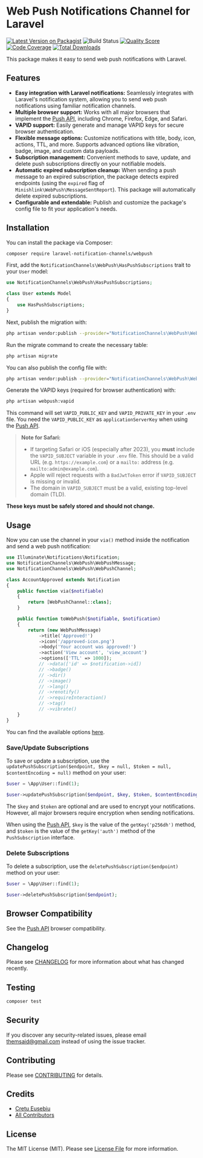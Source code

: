 # Web Push Notifications Channel for Laravel

[![Latest Version on Packagist](https://img.shields.io/packagist/v/laravel-notification-channels/webpush.svg?style=flat-square)](https://packagist.org/packages/laravel-notification-channels/webpush)
![Build Status](https://github.com/laravel-notification-channels/webpush/workflows/tests/badge.svg)
[![Quality Score](https://img.shields.io/scrutinizer/g/laravel-notification-channels/webpush.svg?style=flat-square)](https://scrutinizer-ci.com/g/laravel-notification-channels/webpush)
[![Code Coverage](https://img.shields.io/scrutinizer/coverage/g/laravel-notification-channels/webpush/master.svg?style=flat-square)](https://scrutinizer-ci.com/g/laravel-notification-channels/webpush/?branch=master)
[![Total Downloads](https://img.shields.io/packagist/dt/laravel-notification-channels/webpush.svg?style=flat-square)](https://packagist.org/packages/laravel-notification-channels/webpush)

This package makes it easy to send web push notifications with Laravel.

## Features

- **Easy integration with Laravel notifications:** Seamlessly integrates with Laravel's notification system, allowing you to send web push notifications using familiar notification channels.
- **Multiple browser support:** Works with all major browsers that implement the [Push API](https://developer.mozilla.org/en-US/docs/Web/API/Push_API), including Chrome, Firefox, Edge, and Safari.
- **VAPID support:** Easily generate and manage VAPID keys for secure browser authentication.
- **Flexible message options:** Customize notifications with title, body, icon, actions, TTL, and more. Supports advanced options like vibration, badge, image, and custom data payloads.
- **Subscription management:** Convenient methods to save, update, and delete push subscriptions directly on your notifiable models.
- **Automatic expired subscription cleanup:** When sending a push message to an expired subscription, the package detects expired endpoints (using the `expired` flag of `Minishlink\WebPush\MessageSentReport`). This package will automatically delete expired subscriptions.
- **Configurable and extendable:** Publish and customize the package's config file to fit your application's needs.

## Installation

You can install the package via Composer:

```bash
composer require laravel-notification-channels/webpush
```

First, add the `NotificationChannels\WebPush\HasPushSubscriptions` trait to your `User` model:

```php
use NotificationChannels\WebPush\HasPushSubscriptions;

class User extends Model
{
    use HasPushSubscriptions;
}
```

Next, publish the migration with:

```bash
php artisan vendor:publish --provider="NotificationChannels\WebPush\WebPushServiceProvider" --tag="migrations"
```

Run the migrate command to create the necessary table:

```bash
php artisan migrate
```

You can also publish the config file with:

```bash
php artisan vendor:publish --provider="NotificationChannels\WebPush\WebPushServiceProvider" --tag="config"
```

Generate the VAPID keys (required for browser authentication) with:

```bash
php artisan webpush:vapid
```

This command will set `VAPID_PUBLIC_KEY` and `VAPID_PRIVATE_KEY` in your `.env` file. You need the `VAPID_PUBLIC_KEY` as `applicationServerKey` when using the [Push API](https://developer.mozilla.org/en-US/docs/Web/API/Push_API).

> **Note for Safari:**
> - If targeting Safari or iOS (especially after 2023), you **must** include the `VAPID_SUBJECT` variable in your `.env` file. This should be a valid URL (e.g. `https://example.com`) or a `mailto:` address (e.g. `mailto:admin@example.com`).
> - Apple will reject requests with a `BadJwtToken` error if `VAPID_SUBJECT` is missing or invalid.
> - The domain in `VAPID_SUBJECT` must be a valid, existing top-level domain (TLD).

__These keys must be safely stored and should not change.__

## Usage

Now you can use the channel in your `via()` method inside the notification and send a web push notification:

```php
use Illuminate\Notifications\Notification;
use NotificationChannels\WebPush\WebPushMessage;
use NotificationChannels\WebPush\WebPushChannel;

class AccountApproved extends Notification
{
    public function via($notifiable)
    {
        return [WebPushChannel::class];
    }

    public function toWebPush($notifiable, $notification)
    {
        return (new WebPushMessage)
            ->title('Approved!')
            ->icon('/approved-icon.png')
            ->body('Your account was approved!')
            ->action('View account', 'view_account')
            ->options(['TTL' => 1000]);
            // ->data(['id' => $notification->id])
            // ->badge()
            // ->dir()
            // ->image()
            // ->lang()
            // ->renotify()
            // ->requireInteraction()
            // ->tag()
            // ->vibrate()
    }
}
```

You can find the available options [here](https://github.com/web-push-libs/web-push-php#notifications-and-default-options).

### Save/Update Subscriptions

To save or update a subscription, use the `updatePushSubscription($endpoint, $key = null, $token = null, $contentEncoding = null)` method on your user:

```php
$user = \App\User::find(1);

$user->updatePushSubscription($endpoint, $key, $token, $contentEncoding);
```

The `$key` and `$token` are optional and are used to encrypt your notifications. However, all major browsers require encryption when sending notifications.

When using the [Push API](https://developer.mozilla.org/en-US/docs/Web/API/Push_API), `$key` is the value of the `getKey('p256dh')` method, and `$token` is the value of the `getKey('auth')` method of the `PushSubscription` interface.

### Delete Subscriptions

To delete a subscription, use the `deletePushSubscription($endpoint)` method on your user:

```php
$user = \App\User::find(1);

$user->deletePushSubscription($endpoint);
```

## Browser Compatibility

See the [Push API](https://caniuse.com/#feat=push-api) browser compatibility.

## Changelog

Please see [CHANGELOG](CHANGELOG.md) for more information about what has changed recently.

## Testing

```bash
composer test
```

## Security

If you discover any security-related issues, please email themsaid@gmail.com instead of using the issue tracker.

## Contributing

Please see [CONTRIBUTING](CONTRIBUTING.md) for details.

## Credits

- [Cretu Eusebiu](https://github.com/cretueusebiu)
- [All Contributors](../../contributors)

## License

The MIT License (MIT). Please see [License File](LICENSE.md) for more information.
